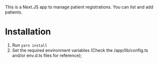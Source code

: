 This is a Next.JS app to manage patient registrations. You can list and add patients.

# Installation

1. Run `yarn install`
2. Set the required environment variables (Check the /app/lib/config.ts and/or env.d.ts files for reference);